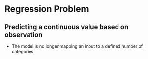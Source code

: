 # Regression Problem

## Predicting a continuous value based on observation

- The model is no longer mapping an input to a defined number of categories.
